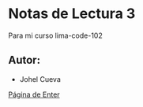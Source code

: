 # Notas de Lectura 3
Para mi curso lima-code-102

## Autor:
- Johel Cueva

[Página de Enter](www.enter.edu.pe)